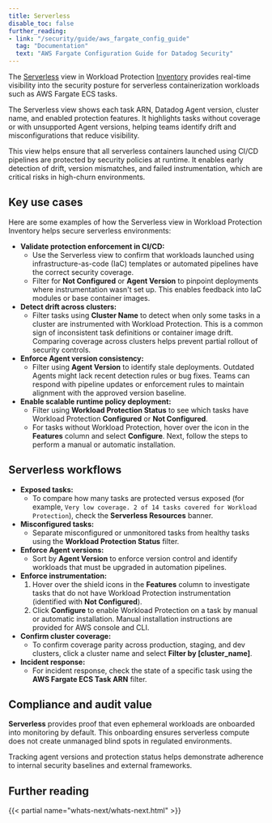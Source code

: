 ```yaml
---
title: Serverless
disable_toc: false
further_reading:
- link: "/security/guide/aws_fargate_config_guide"
  tag: "Documentation"
  text: "AWS Fargate Configuration Guide for Datadog Security"
---
```


The [Serverless][1] view in Workload Protection [Inventory][2] provides real-time visibility into the security posture for serverless containerization workloads such as AWS Fargate ECS tasks. 

The Serverless view shows each task ARN, Datadog Agent version, cluster name, and enabled protection features. It highlights tasks without coverage or with unsupported Agent versions, helping teams identify drift and misconfigurations that reduce visibility.

This view helps ensure that all serverless containers launched using CI/CD pipelines are protected by security policies at runtime. It enables early detection of drift, version mismatches, and failed instrumentation, which are critical risks in high-churn environments.

## Key use cases

Here are some examples of how the Serverless view in Workload Protection Inventory helps secure serverless environments:

- **Validate protection enforcement in CI/CD:** 
  - Use the Serverless view to confirm that workloads launched using infrastructure-as-code (IaC) templates or automated pipelines have the correct security coverage. 
  - Filter for **Not Configured** or **Agent Version** to pinpoint deployments where instrumentation wasn't set up. This enables feedback into IaC modules or base container images.
- **Detect drift across clusters:** 
  - Filter tasks using **Cluster Name** to detect when only some tasks in a cluster are instrumented with Workload Protection. This is a common sign of inconsistent task definitions or container image drift. Comparing coverage across clusters helps prevent partial rollout of security controls.
- **Enforce Agent version consistency:** 
  - Filter using **Agent Version** to identify stale deployments. Outdated Agents might lack recent detection rules or bug fixes. Teams can respond with pipeline updates or enforcement rules to maintain alignment with the approved version baseline.
- **Enable scalable runtime policy deployment:** 
  - Filter using **Workload Protection Status** to see which tasks have Workload Protection **Configured** or **Not Configured**. 
  - For tasks without Workload Protection, hover over the icon in the **Features** column and select **Configure**. Next, follow the steps to perform a manual or automatic installation.

## Serverless workflows

- **Exposed tasks:**
  - To compare how many tasks are protected versus exposed (for example, `Very low coverage. 2 of 14 tasks covered for Workload Protection`), check the **Serverless Resources** banner.
- **Misconfigured tasks:**
  - Separate misconfigured or unmonitored tasks from healthy tasks using the **Workload Protection Status** filter.
- **Enforce Agent versions:**
  - Sort by **Agent Version** to enforce version control and identify workloads that must be upgraded in automation pipelines.
- **Enforce instrumentation:**
  1. Hover over the shield icons in the **Features** column to investigate tasks that do not have Workload Protection instrumentation (identified with **Not Configured**).
  2. Click **Configure** to enable Workload Protection on a task by manual or automatic installation.
  Manual installation instructions are provided for AWS console and CLI.
- **Confirm cluster coverage:**
  - To confirm coverage parity across production, staging, and dev clusters, click a cluster name and select **Filter by [cluster_name]**.
- **Incident response:**
  - For incident response, check the state of a specific task using the **AWS Fargate ECS Task ARN** filter.

## Compliance and audit value

**Serverless** provides proof that even ephemeral workloads are onboarded into monitoring by default. This onboarding ensures serverless compute does not create unmanaged blind spots in regulated environments. 

Tracking agent versions and protection status helps demonstrate adherence to internal security baselines and external frameworks. 

## Further reading

{{< partial name="whats-next/whats-next.html" >}}

[1]: https://app.datadoghq.com/security/workload-protection/inventory/serverless
[2]: https://app.datadoghq.com/security/workload-protection/inventory/hosts